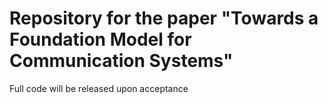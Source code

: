 # Repository for the paper "Towards a Foundation Model for Communication Systems"

Full code will be released upon acceptance
